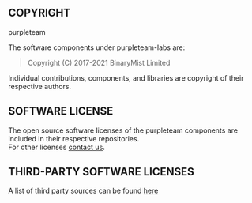 COPYRIGHT
---------

purpleteam

The software components under purpleteam-labs are:

> Copyright (C) 2017-2021 BinaryMist Limited

Individual contributions, components, and libraries are copyright of their respective authors.

SOFTWARE LICENSE
----------------

The open source software licenses of the purpleteam components are included in their respective repositories.  
For other licenses [contact us](https://binarymist.io/#contact).

THIRD-PARTY SOFTWARE LICENSES
-----------------------------

A list of third party sources can be found [here](https://purpleteam-labs.com/third-party-code)

